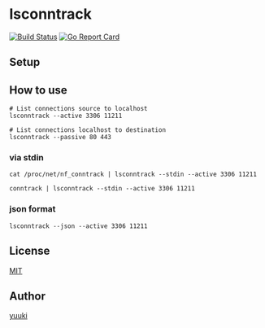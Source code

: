 # lsconntrack

[![Build Status](https://travis-ci.org/yuuki/lsconntrack.png?branch=master)][travis]
[![Go Report Card](https://goreportcard.com/badge/github.com/yuuki/lsconntrack)][goreportcard]

[license]: https://github.com/yuuki/lsconntrack/blob/master/LICENSE
[travis]: https://travis-ci.org/yuuki/lsconntrack
[goreportcard]: (https://goreportcard.com/report/github.com/yuuki/lsconntrack)


## Setup

## How to use

```shell
# List connections source to localhost
lsconntrack --active 3306 11211
```

```shell
# List connections localhost to destination
lsconntrack --passive 80 443
```

### via stdin

```shell
cat /proc/net/nf_conntrack | lsconntrack --stdin --active 3306 11211
```

```shell
conntrack | lsconntrack --stdin --active 3306 11211
```

### json format

```shell
lsconntrack --json --active 3306 11211
```

## License

[MIT][license]

## Author

[yuuki](https://github.com/y_uuki)
